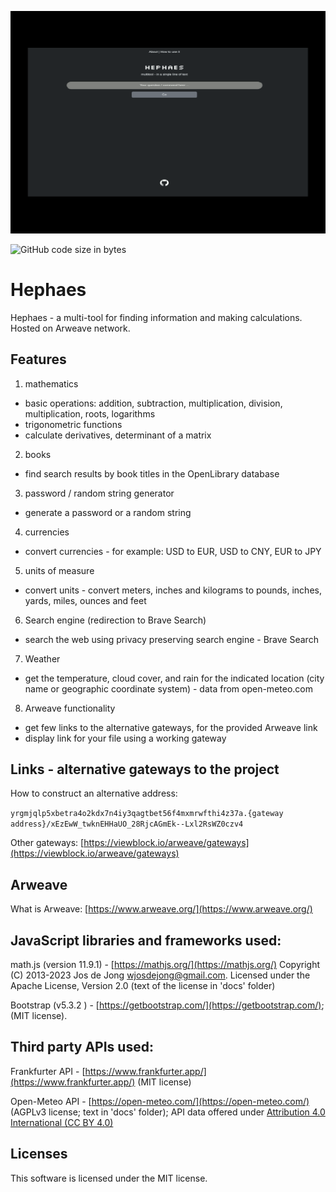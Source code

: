 ![](https://raw.githubusercontent.com/heEXDe/hephaes/main/img/showcase-04-v2.gif)

![GitHub code size in bytes](https://img.shields.io/github/languages/code-size/heEXDe/hephaes)

# Hephaes
Hephaes - a multi-tool for finding information and making calculations. Hosted on Arweave network.

## Features

1. mathematics
- basic operations: addition, subtraction, multiplication, division, multiplication, roots, logarithms
- trigonometric functions
- calculate derivatives, determinant of a matrix

2. books
- find search results by book titles in the OpenLibrary database

3. password / random string generator
- generate a password or a random string

4. currencies
- convert currencies - for example: USD to EUR, USD to CNY, EUR to JPY

5. units of measure
- convert units - convert meters, inches and kilograms to pounds, inches, yards, miles, ounces and feet

6. Search engine (redirection to Brave Search)
- search the web using privacy preserving search engine - Brave Search

7. Weather
- get the temperature, cloud cover, and rain for the indicated location (city name or geographic coordinate system) - data from open-meteo.com

8. Arweave functionality
- get few links to the alternative gateways, for the provided Arweave link
- display link for your file using a working gateway

## Links - alternative gateways to the project

How to construct an alternative address:

`yrgmjqlp5xbetra4o2kdx7n4iy3qagtbet56f4mxmrwfthi4z37a.{gateway address}/xEzEwW_twknEHHaUO_28RjcAGmEk--Lxl2RsWZ0czv4`

Other gateways:
[https://viewblock.io/arweave/gateways](https://viewblock.io/arweave/gateways)

## Arweave

What is Arweave: [https://www.arweave.org/](https://www.arweave.org/)


## JavaScript libraries and frameworks used:

math.js (version 11.9.1) - [https://mathjs.org/](https://mathjs.org/)
Copyright (C) 2013-2023 Jos de Jong wjosdejong@gmail.com. Licensed under the Apache License, Version 2.0 (text of the license in 'docs' folder)

Bootstrap (v5.3.2 ) - [https://getbootstrap.com/](https://getbootstrap.com/); (MIT license).

## Third party APIs used:

Frankfurter API - [https://www.frankfurter.app/](https://www.frankfurter.app/) (MIT license)

Open-Meteo API - [https://open-meteo.com/](https://open-meteo.com/) (AGPLv3 license; text in 'docs' folder); API data offered under [Attribution 4.0 International (CC BY 4.0)](https://creativecommons.org/licenses/by/4.0/)


## Licenses

This software is licensed under the MIT license.
